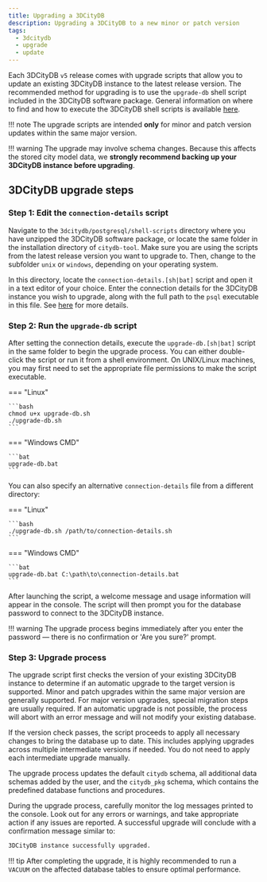 ```yaml
---
title: Upgrading a 3DCityDB
description: Upgrading a 3DCityDB to a new minor or patch version
tags:
  - 3dcitydb
  - upgrade
  - update
---
```


Each 3DCityDB `v5` release comes with upgrade scripts that allow you to update an existing 3DCityDB instance to the latest
release version. The recommended method for upgrading is to use the `upgrade-db` shell script included in the 3DCityDB
software package. General information on where to find and how to execute the 3DCityDB shell scripts is
available [here](db-scripts.md#shell-scripts).

!!! note
    The upgrade scripts are intended **only** for minor and patch version updates within the same major version.

!!! warning
    The upgrade may involve schema changes. Because this affects the stored city model data, we **strongly recommend backing
    up your 3DCityDB instance before upgrading**.

## 3DCityDB upgrade steps

### Step 1: Edit the `connection-details` script

Navigate to the `3dcitydb/postgresql/shell-scripts` directory where you have unzipped the 3DCityDB software package,
or locate the same folder in the installation directory of `citydb-tool`. Make sure you are using the scripts from the
latest release version you want to upgrade to. Then, change to the subfolder `unix` or `windows`, depending on your
operating system. 

In this directory, locate the `connection-details.[sh|bat]` script and open it in a text editor of your choice. Enter the
connection details for the 3DCityDB instance you wish to upgrade, along with the full path to the `psql`
executable in this file. See [here](db-scripts.md#shell-scripts) for more details.

### Step 2: Run the `upgrade-db` script

After setting the connection details, execute the `upgrade-db.[sh|bat]` script in the same folder to begin the upgrade
process. You can either double-click the script or run it from a shell environment. On UNIX/Linux machines, you may
first need to set the appropriate file permissions to make the script executable.

=== "Linux"

    ```bash
    chmod u+x upgrade-db.sh
    ./upgrade-db.sh
    ```

=== "Windows CMD"

    ```bat
    upgrade-db.bat
    ```

You can also specify an alternative `connection-details` file from a different directory:

=== "Linux"

    ```bash
    ./upgrade-db.sh /path/to/connection-details.sh
    ```

=== "Windows CMD"

    ```bat
    upgrade-db.bat C:\path\to\connection-details.bat
    ```

After launching the script, a welcome message and usage information will appear in the console. The script will then
prompt you for the database password to connect to the 3DCityDB instance.

!!! warning
    The upgrade process begins immediately after you enter the password — there is no confirmation or 'Are you sure?' prompt.

### Step 3: Upgrade process

The upgrade script first checks the version of your existing 3DCityDB instance to determine if an automatic upgrade to the
target version is supported. Minor and patch upgrades within the same major version are generally supported. For major
version upgrades, special migration steps are usually required. If an automatic upgrade is not possible, the process
will abort with an error message and will not modify your existing database.

If the version check passes, the script proceeds to apply all necessary changes to bring the database up to date. This
includes applying upgrades across multiple intermediate versions if needed. You do not need to apply each intermediate
upgrade manually.

The upgrade process updates the default `citydb` schema, all additional data schemas added by the user, and the `citydb_pkg`
schema, which contains the predefined database functions and procedures.

During the upgrade process, carefully monitor the log messages printed to the console. Look out for any errors or
warnings, and take appropriate action if any issues are reported. A successful upgrade will conclude with a
confirmation message similar to:

```bash
3DCityDB instance successfully upgraded.
```

!!! tip
    After completing the upgrade, it is highly recommended to run a `VACUUM` on the affected database tables to ensure optimal
    performance.